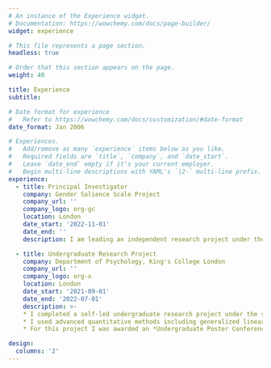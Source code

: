 ```yaml
---
# An instance of the Experience widget.
# Documentation: https://wowchemy.com/docs/page-builder/
widget: experience

# This file represents a page section.
headless: true

# Order that this section appears on the page.
weight: 40

title: Experience
subtitle: 

# Date format for experience
#   Refer to https://wowchemy.com/docs/customization/#date-format
date_format: Jan 2006

# Experiences.
#   Add/remove as many `experience` items below as you like.
#   Required fields are `title`, `company`, and `date_start`.
#   Leave `date_end` empty if it's your current employer.
#   Begin multi-line descriptions with YAML's `|2-` multi-line prefix.
experience:
  - title: Principal Investigator
    company: Gender Salience Scale Project
    company_url: ''
    company_logo: org-gc
    location: London
    date_start: '2022-11-01'
    date_end: ''
    description: I am leading an independent research project under the supervision of Dr Ashley Brown (King's College London), the aim of which is to develop and validate a new quantitative scale of gender salience. This project is being funded by the KCL Student Opportunity Fund.

  - title: Undergraduate Research Project
    company: Department of Psychology, King's College London
    company_url: ''
    company_logo: org-x
    location: London
    date_start: '2021-09-01'
    date_end: '2022-07-01'
    description: >-
    * I completed a self-led undergraduate research project under the supervision of Dr. Charlotte Russell (King’s College London), which formed the basis of my final-year dissertation. 
    * I used advanced quantitative methods including generalized linear mixed-effect modelling and likelihood-based model comparisons to provide new insight into the temporal mechanics of facial expression perception in healthy individuals. 
    * For this project I was awarded an *Undergraduate Poster Conference Prize* and nominated for the *EPS/BSA Undergraduate Project Prize* and *BPS Cognitive Section Undergraduate Project Prize*.

design:
  columns: '2'
---
```


